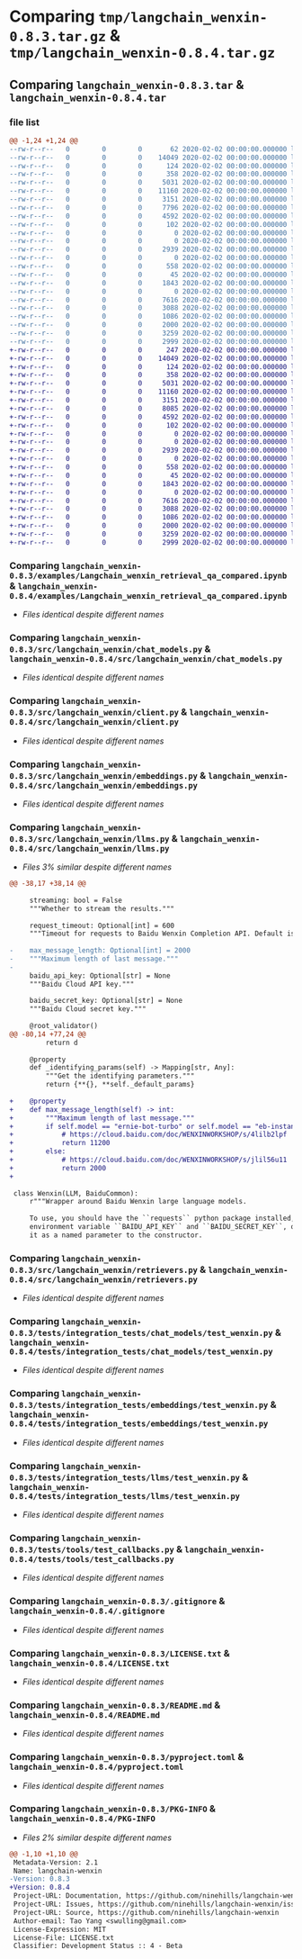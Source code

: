 # Comparing `tmp/langchain_wenxin-0.8.3.tar.gz` & `tmp/langchain_wenxin-0.8.4.tar.gz`

## Comparing `langchain_wenxin-0.8.3.tar` & `langchain_wenxin-0.8.4.tar`

### file list

```diff
@@ -1,24 +1,24 @@
--rw-r--r--   0        0        0       62 2020-02-02 00:00:00.000000 langchain_wenxin-0.8.3/.devcontainer/devcontainer.json
--rw-r--r--   0        0        0    14049 2020-02-02 00:00:00.000000 langchain_wenxin-0.8.3/examples/Langchain_wenxin_retrieval_qa_compared.ipynb
--rw-r--r--   0        0        0      124 2020-02-02 00:00:00.000000 langchain_wenxin-0.8.3/src/langchain_wenxin/__about__.py
--rw-r--r--   0        0        0      358 2020-02-02 00:00:00.000000 langchain_wenxin-0.8.3/src/langchain_wenxin/__init__.py
--rw-r--r--   0        0        0     5031 2020-02-02 00:00:00.000000 langchain_wenxin-0.8.3/src/langchain_wenxin/chat_models.py
--rw-r--r--   0        0        0    11160 2020-02-02 00:00:00.000000 langchain_wenxin-0.8.3/src/langchain_wenxin/client.py
--rw-r--r--   0        0        0     3151 2020-02-02 00:00:00.000000 langchain_wenxin-0.8.3/src/langchain_wenxin/embeddings.py
--rw-r--r--   0        0        0     7796 2020-02-02 00:00:00.000000 langchain_wenxin-0.8.3/src/langchain_wenxin/llms.py
--rw-r--r--   0        0        0     4592 2020-02-02 00:00:00.000000 langchain_wenxin-0.8.3/src/langchain_wenxin/retrievers.py
--rw-r--r--   0        0        0      102 2020-02-02 00:00:00.000000 langchain_wenxin-0.8.3/tests/__init__.py
--rw-r--r--   0        0        0        0 2020-02-02 00:00:00.000000 langchain_wenxin-0.8.3/tests/integration_tests/__init__.py
--rw-r--r--   0        0        0        0 2020-02-02 00:00:00.000000 langchain_wenxin-0.8.3/tests/integration_tests/chat_models/__init__.py
--rw-r--r--   0        0        0     2939 2020-02-02 00:00:00.000000 langchain_wenxin-0.8.3/tests/integration_tests/chat_models/test_wenxin.py
--rw-r--r--   0        0        0        0 2020-02-02 00:00:00.000000 langchain_wenxin-0.8.3/tests/integration_tests/embeddings/__init__.py
--rw-r--r--   0        0        0      558 2020-02-02 00:00:00.000000 langchain_wenxin-0.8.3/tests/integration_tests/embeddings/test_wenxin.py
--rw-r--r--   0        0        0       45 2020-02-02 00:00:00.000000 langchain_wenxin-0.8.3/tests/integration_tests/llms/__init__.py
--rw-r--r--   0        0        0     1843 2020-02-02 00:00:00.000000 langchain_wenxin-0.8.3/tests/integration_tests/llms/test_wenxin.py
--rw-r--r--   0        0        0        0 2020-02-02 00:00:00.000000 langchain_wenxin-0.8.3/tests/tools/__init__.py
--rw-r--r--   0        0        0     7616 2020-02-02 00:00:00.000000 langchain_wenxin-0.8.3/tests/tools/test_callbacks.py
--rw-r--r--   0        0        0     3088 2020-02-02 00:00:00.000000 langchain_wenxin-0.8.3/.gitignore
--rw-r--r--   0        0        0     1086 2020-02-02 00:00:00.000000 langchain_wenxin-0.8.3/LICENSE.txt
--rw-r--r--   0        0        0     2000 2020-02-02 00:00:00.000000 langchain_wenxin-0.8.3/README.md
--rw-r--r--   0        0        0     3259 2020-02-02 00:00:00.000000 langchain_wenxin-0.8.3/pyproject.toml
--rw-r--r--   0        0        0     2999 2020-02-02 00:00:00.000000 langchain_wenxin-0.8.3/PKG-INFO
+-rw-r--r--   0        0        0      247 2020-02-02 00:00:00.000000 langchain_wenxin-0.8.4/.devcontainer/devcontainer.json
+-rw-r--r--   0        0        0    14049 2020-02-02 00:00:00.000000 langchain_wenxin-0.8.4/examples/Langchain_wenxin_retrieval_qa_compared.ipynb
+-rw-r--r--   0        0        0      124 2020-02-02 00:00:00.000000 langchain_wenxin-0.8.4/src/langchain_wenxin/__about__.py
+-rw-r--r--   0        0        0      358 2020-02-02 00:00:00.000000 langchain_wenxin-0.8.4/src/langchain_wenxin/__init__.py
+-rw-r--r--   0        0        0     5031 2020-02-02 00:00:00.000000 langchain_wenxin-0.8.4/src/langchain_wenxin/chat_models.py
+-rw-r--r--   0        0        0    11160 2020-02-02 00:00:00.000000 langchain_wenxin-0.8.4/src/langchain_wenxin/client.py
+-rw-r--r--   0        0        0     3151 2020-02-02 00:00:00.000000 langchain_wenxin-0.8.4/src/langchain_wenxin/embeddings.py
+-rw-r--r--   0        0        0     8085 2020-02-02 00:00:00.000000 langchain_wenxin-0.8.4/src/langchain_wenxin/llms.py
+-rw-r--r--   0        0        0     4592 2020-02-02 00:00:00.000000 langchain_wenxin-0.8.4/src/langchain_wenxin/retrievers.py
+-rw-r--r--   0        0        0      102 2020-02-02 00:00:00.000000 langchain_wenxin-0.8.4/tests/__init__.py
+-rw-r--r--   0        0        0        0 2020-02-02 00:00:00.000000 langchain_wenxin-0.8.4/tests/integration_tests/__init__.py
+-rw-r--r--   0        0        0        0 2020-02-02 00:00:00.000000 langchain_wenxin-0.8.4/tests/integration_tests/chat_models/__init__.py
+-rw-r--r--   0        0        0     2939 2020-02-02 00:00:00.000000 langchain_wenxin-0.8.4/tests/integration_tests/chat_models/test_wenxin.py
+-rw-r--r--   0        0        0        0 2020-02-02 00:00:00.000000 langchain_wenxin-0.8.4/tests/integration_tests/embeddings/__init__.py
+-rw-r--r--   0        0        0      558 2020-02-02 00:00:00.000000 langchain_wenxin-0.8.4/tests/integration_tests/embeddings/test_wenxin.py
+-rw-r--r--   0        0        0       45 2020-02-02 00:00:00.000000 langchain_wenxin-0.8.4/tests/integration_tests/llms/__init__.py
+-rw-r--r--   0        0        0     1843 2020-02-02 00:00:00.000000 langchain_wenxin-0.8.4/tests/integration_tests/llms/test_wenxin.py
+-rw-r--r--   0        0        0        0 2020-02-02 00:00:00.000000 langchain_wenxin-0.8.4/tests/tools/__init__.py
+-rw-r--r--   0        0        0     7616 2020-02-02 00:00:00.000000 langchain_wenxin-0.8.4/tests/tools/test_callbacks.py
+-rw-r--r--   0        0        0     3088 2020-02-02 00:00:00.000000 langchain_wenxin-0.8.4/.gitignore
+-rw-r--r--   0        0        0     1086 2020-02-02 00:00:00.000000 langchain_wenxin-0.8.4/LICENSE.txt
+-rw-r--r--   0        0        0     2000 2020-02-02 00:00:00.000000 langchain_wenxin-0.8.4/README.md
+-rw-r--r--   0        0        0     3259 2020-02-02 00:00:00.000000 langchain_wenxin-0.8.4/pyproject.toml
+-rw-r--r--   0        0        0     2999 2020-02-02 00:00:00.000000 langchain_wenxin-0.8.4/PKG-INFO
```

### Comparing `langchain_wenxin-0.8.3/examples/Langchain_wenxin_retrieval_qa_compared.ipynb` & `langchain_wenxin-0.8.4/examples/Langchain_wenxin_retrieval_qa_compared.ipynb`

 * *Files identical despite different names*

### Comparing `langchain_wenxin-0.8.3/src/langchain_wenxin/chat_models.py` & `langchain_wenxin-0.8.4/src/langchain_wenxin/chat_models.py`

 * *Files identical despite different names*

### Comparing `langchain_wenxin-0.8.3/src/langchain_wenxin/client.py` & `langchain_wenxin-0.8.4/src/langchain_wenxin/client.py`

 * *Files identical despite different names*

### Comparing `langchain_wenxin-0.8.3/src/langchain_wenxin/embeddings.py` & `langchain_wenxin-0.8.4/src/langchain_wenxin/embeddings.py`

 * *Files identical despite different names*

### Comparing `langchain_wenxin-0.8.3/src/langchain_wenxin/llms.py` & `langchain_wenxin-0.8.4/src/langchain_wenxin/llms.py`

 * *Files 3% similar despite different names*

```diff
@@ -38,17 +38,14 @@
 
     streaming: bool = False
     """Whether to stream the results."""
 
     request_timeout: Optional[int] = 600
     """Timeout for requests to Baidu Wenxin Completion API. Default is 600 seconds."""
 
-    max_message_length: Optional[int] = 2000
-    """Maximum length of last message."""
-
     baidu_api_key: Optional[str] = None
     """Baidu Cloud API key."""
 
     baidu_secret_key: Optional[str] = None
     """Baidu Cloud secret key."""
 
     @root_validator()
@@ -80,14 +77,24 @@
         return d
 
     @property
     def _identifying_params(self) -> Mapping[str, Any]:
         """Get the identifying parameters."""
         return {**{}, **self._default_params}
 
+    @property
+    def max_message_length(self) -> int:
+        """Maximum length of last message."""
+        if self.model == "ernie-bot-turbo" or self.model == "eb-instant":
+            # https://cloud.baidu.com/doc/WENXINWORKSHOP/s/4lilb2lpf
+            return 11200
+        else:
+            # https://cloud.baidu.com/doc/WENXINWORKSHOP/s/jlil56u11
+            return 2000
+
 
 class Wenxin(LLM, BaiduCommon):
     r"""Wrapper around Baidu Wenxin large language models.
 
     To use, you should have the ``requests`` python package installed, and the
     environment variable ``BAIDU_API_KEY`` and ``BAIDU_SECRET_KEY``, or pass
     it as a named parameter to the constructor.
```

### Comparing `langchain_wenxin-0.8.3/src/langchain_wenxin/retrievers.py` & `langchain_wenxin-0.8.4/src/langchain_wenxin/retrievers.py`

 * *Files identical despite different names*

### Comparing `langchain_wenxin-0.8.3/tests/integration_tests/chat_models/test_wenxin.py` & `langchain_wenxin-0.8.4/tests/integration_tests/chat_models/test_wenxin.py`

 * *Files identical despite different names*

### Comparing `langchain_wenxin-0.8.3/tests/integration_tests/embeddings/test_wenxin.py` & `langchain_wenxin-0.8.4/tests/integration_tests/embeddings/test_wenxin.py`

 * *Files identical despite different names*

### Comparing `langchain_wenxin-0.8.3/tests/integration_tests/llms/test_wenxin.py` & `langchain_wenxin-0.8.4/tests/integration_tests/llms/test_wenxin.py`

 * *Files identical despite different names*

### Comparing `langchain_wenxin-0.8.3/tests/tools/test_callbacks.py` & `langchain_wenxin-0.8.4/tests/tools/test_callbacks.py`

 * *Files identical despite different names*

### Comparing `langchain_wenxin-0.8.3/.gitignore` & `langchain_wenxin-0.8.4/.gitignore`

 * *Files identical despite different names*

### Comparing `langchain_wenxin-0.8.3/LICENSE.txt` & `langchain_wenxin-0.8.4/LICENSE.txt`

 * *Files identical despite different names*

### Comparing `langchain_wenxin-0.8.3/README.md` & `langchain_wenxin-0.8.4/README.md`

 * *Files identical despite different names*

### Comparing `langchain_wenxin-0.8.3/pyproject.toml` & `langchain_wenxin-0.8.4/pyproject.toml`

 * *Files identical despite different names*

### Comparing `langchain_wenxin-0.8.3/PKG-INFO` & `langchain_wenxin-0.8.4/PKG-INFO`

 * *Files 2% similar despite different names*

```diff
@@ -1,10 +1,10 @@
 Metadata-Version: 2.1
 Name: langchain-wenxin
-Version: 0.8.3
+Version: 0.8.4
 Project-URL: Documentation, https://github.com/ninehills/langchain-wenxin#readme
 Project-URL: Issues, https://github.com/ninehills/langchain-wenxin/issues
 Project-URL: Source, https://github.com/ninehills/langchain-wenxin
 Author-email: Tao Yang <swulling@gmail.com>
 License-Expression: MIT
 License-File: LICENSE.txt
 Classifier: Development Status :: 4 - Beta
```

